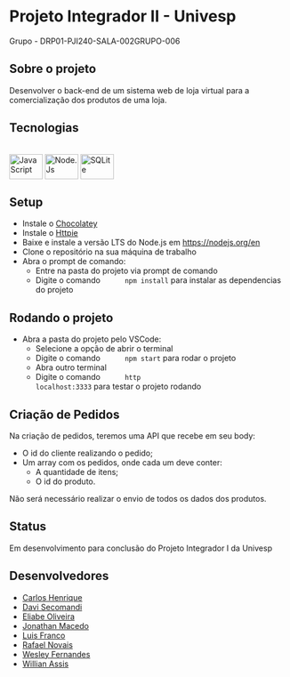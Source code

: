 # Projeto Integrador II - Univesp

Grupo - DRP01-PJI240-SALA-002GRUPO-006

## Sobre o projeto

Desenvolver o back-end de um sistema web de loja virtual para a comercialização dos produtos de uma loja.

## Tecnologias

<div style="display: inline_block"><br>
  <img align="center" title="JavaScript" alt="JavaScript" height="45" width="60" src="https://cdn.jsdelivr.net/gh/devicons/devicon/icons/javascript/javascript-original.svg">
  <img align="center" title="Node.Js" alt="Node.Js" height="45" width="60" src="https://cdn.jsdelivr.net/gh/devicons/devicon/icons/nodejs/nodejs-original.svg">
  <img align="center" title="SQLite" alt="SQLite" height="45" width="60" src="https://cdn.jsdelivr.net/gh/devicons/devicon/icons/sqlite/sqlite-original.svg">
</div>

## Setup

- Instale o <a href="https://docs.chocolatey.org/en-us/choco/setup#more-install-options"> Chocolatey</a>
- Instale o <a href="https://httpie.io/docs/cli/windows"> Httpie</a>
- Baixe e instale a versão LTS do Node.js em <https://nodejs.org/en>
- Clone o repositório na sua máquina de trabalho
- Abra o prompt de comando:
  - Entre na pasta do projeto via prompt de comando
  - Digite o comando <code style="margin-left:40px">npm install</code> para instalar as dependencias do projeto
  
## Rodando o projeto

- Abra a pasta do projeto pelo VSCode:
  - Selecione a opção de abrir o terminal
  - Digite o comando <code style="margin-left:40px">npm start</code> para rodar o projeto
  - Abra outro terminal
  - Digite o comando <code style="margin-left:40px">http localhost:3333</code> para testar o projeto rodando

## Criação de Pedidos

Na criação de pedidos, teremos uma API que recebe em seu body:

- O id do cliente realizando o pedido;
- Um array com os pedidos, onde cada um deve conter:
  - A quantidade de itens;
  - O id do produto.

Não será necessário realizar o envio de todos os dados dos produtos.
  
## Status

Em desenvolvimento para conclusão do Projeto Integrador I da Univesp

## Desenvolvedores

- <a href=""> Carlos Henrique </a>
- <a href=""> Davi Secomandi </a>
- <a href="https://github.com/eliabev"> Eliabe Oliveira </a>
- <a href="https://github.com/jmacedo91"> Jonathan Macedo </a>
- <a href=""> Luis Franco </a>
- <a href="https://github.com/ranovais"> Rafael Novais </a>
- <a href="https://github.com/wsfer"> Wesley Fernandes </a>
- <a href="https://github.com/WillAssis"> Willian Assis </a>
